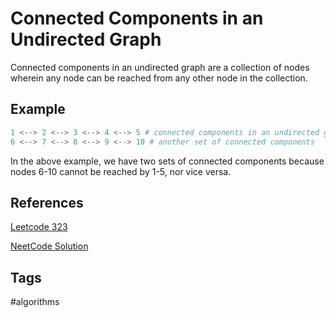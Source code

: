 # Connected Components in an Undirected Graph

Connected components in an undirected graph are a collection of nodes wherein any node can be reached from any other node in the collection.

## Example
```python
1 <--> 2 <--> 3 <--> 4 <--> 5 # connected components in an undirected graph
6 <--> 7 <--> 8 <--> 9 <--> 10 # another set of connected components
```
In the above example, we have two sets of connected components because nodes 6-10 cannot be reached by 1-5, nor vice versa.

## References
[Leetcode 323](https://leetcode.com/problems/number-of-connected-components-in-an-undirected-graph/)

[NeetCode Solution](https://www.youtube.com/watch?v=8f1XPm4WOUc)

## Tags
#algorithms
